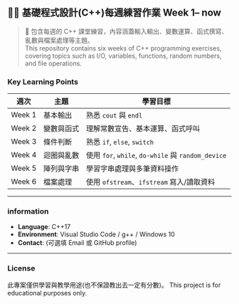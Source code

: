 
## 🧑‍💻 基礎程式設計(C++)每週練習作業 Week 1– now

> 💬 包含每週的 C++ 課堂練習，內容涵蓋輸入輸出、變數運算、函式撰寫、亂數與檔案處理等主題。  
> This repository contains six weeks of C++ programming exercises, covering topics such as I/O, variables, functions, random numbers, and file operations.


### Key Learning Points

| 週次     | 主題    | 學習目標                                            |
| ------ | ----- | ----------------------------------------------- |
| Week 1 | 基本輸出  | 熟悉 `cout` 與 `endl`                              |
| Week 2 | 變數與函式 | 理解常數宣告、基本運算、函式呼叫                                |
| Week 3 | 條件判斷  | 熟悉 `if`, `else`, `switch`                       |
| Week 4 | 迴圈與亂數 | 使用 `for`, `while`, `do-while` 與 `random_device` |
| Week 5 | 陣列與字串 | 學習字串處理與多筆資料操作                                   |
| Week 6 | 檔案處理  | 使用 `ofstream`、`ifstream` 寫入/讀取資料                |

---

### information

* **Language**: C++17
* **Environment**: Visual Studio Code / g++ / Windows 10
* **Contact**: (可選填 Email 或 GitHub profile)

---

### License

此專案僅供學習與教學用途(也不保證教出去一定有分數)。
This project is for educational purposes only.


